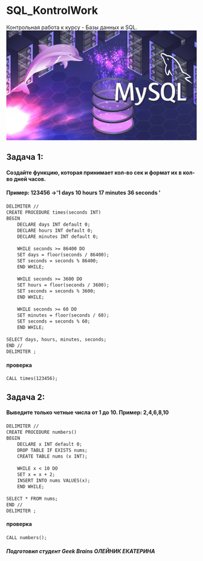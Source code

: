 # SQL_KontrolWork
Контрольная работа к курсу - Базы данных и SQL.
![pictures MySQL for SQL](https://github.com/Terekhov-A-S/SQL_Seminar_6/blob/main/MySQL.jpg)
## Задача 1:

#### Создайте функцию, которая принимает кол-во сек и формат их в кол-во дней часов. 
#### Пример: 123456 ->'1 days 10 hours 17 minutes 36 seconds '
```
DELIMITER //
CREATE PROCEDURE times(seconds INT)
BEGIN
    DECLARE days INT default 0;
    DECLARE hours INT default 0;
    DECLARE minutes INT default 0;

    WHILE seconds >= 86400 DO
    SET days = floor(seconds / 86400);
    SET seconds = seconds % 86400;
    END WHILE;

    WHILE seconds >= 3600 DO
    SET hours = floor(seconds / 3600);
    SET seconds = seconds % 3600;
    END WHILE;

    WHILE seconds >= 60 DO
    SET minutes = floor(seconds / 60);
    SET seconds = seconds % 60;
    END WHILE;

SELECT days, hours, minutes, seconds;
END //
DELIMITER ;
```
#### проверка
```
CALL times(123456);
```
## Задача 2:

#### Выведите только четные числа от 1 до 10. Пример: 2,4,6,8,10
```
DELIMITER //
CREATE PROCEDURE numbers()
BEGIN
    DECLARE x INT default 0;
    DROP TABLE IF EXISTS nums;
    CREATE TABLE nums (x INT);

    WHILE x < 10 DO
    SET x = x + 2;
    INSERT INTO nums VALUES(x);
    END WHILE;

SELECT * FROM nums;
END //
DELIMITER ;
```
#### проверка
```
CALL numbers();
```
#### *Подготовил студент Geek Brains ОЛЕЙНИК ЕКАТЕРИНА* 
